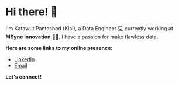 # Hi there! 👋

I'm Katawut Pantashod (Klai), a Data Engineer 💻 currently working at <B>MSyne innovation</B> 🍲🥡. I have a passion for make flawless data.

**Here are some links to my online presence:**

* [LinkedIn](https://www.linkedin.com/in/katawut-pantashod-74150721a/)
* [Email](mailto:katawut.p@outlook.com)

**Let's connect!**

